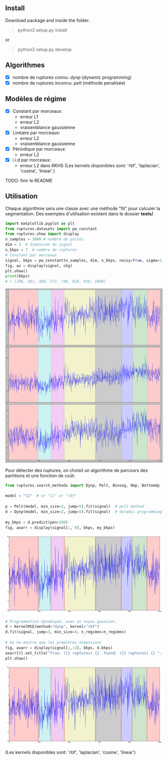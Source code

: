 ## Install
Download package and inside the folder:
> python3 setup.py install

or
> python3 setup.py develop

## Algorithmes
* [x] nombre de ruptures connu: *_dynp_* (dynamic programming)
* [x] nombre de ruptures inconnu: *_pelt_* (méthode penalisée)

## Modèles de régime
* [x] Constant par morceaux:
  * erreur L1
  * erreur L2
  * vraisemblance gaussienne
* [x] Linéaire par morceaux:
  * erreur L2
  * vraisemblance gaussienne
* [x] Périodique par morceaux:
  * erreur L2
* [x] i.i.d par morceaux:
  * erreur L2 dans RKHS (Les kernels disponibles sont: 'rbf', 'laplacian', 'cosine', 'linear'.)

TODO: finir le README

## Utilisation
Chaque algorithme sera une classe avec une méthode "fit" pour calculer la segmentation.
Des exemples d'utilisation existent dans le dossier **tests/**

```python
import matplotlib.pyplot as plt
from ruptures.datasets import pw_constant
from ruptures.show import display
n_samples = 1000 # nombre de points
dim = 3  # dimension du signal
n_bkps = 7  # nombre de ruptures
# Constant par morceaux
signal, bkps = pw_constant(n_samples, dim, n_bkps, noisy=True, sigma=2, delta=(1, 2))
fig, ax = display(signal, chg)
plt.show()
print(bkps)
# > [196, 281, 368, 572, 746, 818, 916, 1000]
```
![Constant par morceaux](images/pw_constant.png)

Pour détecter des ruptures, on choisit un algorithme de parcours des partitions et une fonction de coût:

```python
from ruptures.search_methods import Dynp, Pelt, Binseg, Omp, BottomUp

model = "l2"  # or "l1" or "rbf"

p = Pelt(model, min_size=2, jump=5).fit(signal)  # pelt method
d = Dynp(model, min_size=2, jump=5).fit(signal)  # dynamic programming

my_bkps = d.predict(pen=100)
fig, axarr = display(signal[:, 0], bkps, my_bkps)
```
![Ruptures avec programmation dynamique](images/pw_constantdp.png)


```python
# Programmation dynamique, avec un noyau gaussien.
d = KernelMSE(method="dynp", kernel="rbf")
d.fit(signal, jump=3, min_size=4, n_regimes=n_regimes)

# On ne montre que les premières dimensions
fig, axarr = display(signal[:,:3], bkps, d.bkps)
axarr[0].set_title("True: ({} ruptures) {}. Found: ({} ruptures) {} ".format(len(bkps), bkps, len(d.bkps), d.bkps))
plt.show()
```

![Ruptures avec Pelt](images/pw_constantdp.png)

(Les kernels disponibles sont: 'rbf', 'laplacian', 'cosine', 'linear')
